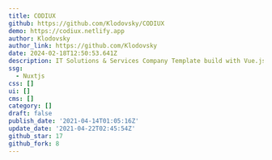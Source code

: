 ```yaml
---
title: CODIUX
github: https://github.com/Klodovsky/CODIUX
demo: https://codiux.netlify.app
author: Klodovsky
author_link: https://github.com/Klodovsky
date: 2024-02-18T12:50:53.641Z
description: IT Solutions & Services Company Template build with Vue.js & Nuxt.js
ssg:
  - Nuxtjs
css: []
ui: []
cms: []
category: []
draft: false
publish_date: '2021-04-14T01:05:16Z'
update_date: '2021-04-22T02:45:54Z'
github_star: 17
github_fork: 8
---
```

